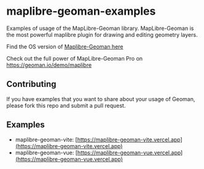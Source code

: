 # maplibre-geoman-examples

Examples of usage of the MapLibre-Geoman library. MapLibre-Geoman is the most powerful maplibre plugin for drawing and editing geometry layers.

Find the OS version of [Maplibre-Geoman here](https://github.com/geoman-io/maplibre-geoman)

Check out the full power of MapLibre-Geoman Pro on https://geoman.io/demo/maplibre

## Contributing

If you have examples that you want to share about your usage of Geoman, please fork this repo and submit a pull request.


## Examples

- maplibre-geoman-vite: [https://maplibre-geoman-vite.vercel.app](https://maplibre-geoman-vite.vercel.app)
- maplibre-geoman-vue: [https://maplibre-geoman-vue.vercel.app](https://maplibre-geoman-vue.vercel.app)